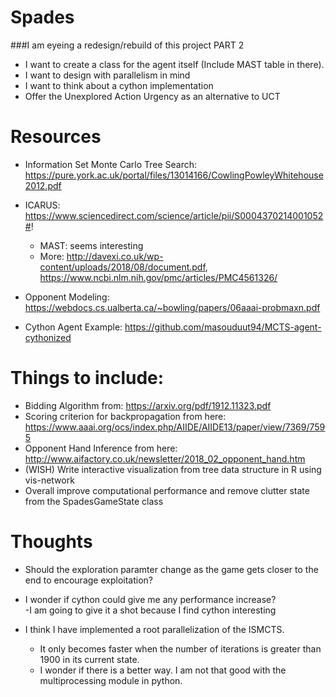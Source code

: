 # Spades


###I am eyeing a redesign/rebuild of this project PART 2
- I want to create a class for the agent itself (Include MAST table in there).
- I want to design with parallelism in mind
- I want to think about a cython implementation
- Offer the Unexplored Action Urgency as an alternative to UCT

# Resources
- Information Set Monte Carlo Tree Search: https://pure.york.ac.uk/portal/files/13014166/CowlingPowleyWhitehouse2012.pdf
- ICARUS: https://www.sciencedirect.com/science/article/pii/S0004370214001052#!
    - MAST: seems interesting
    - More: http://davexi.co.uk/wp-content/uploads/2018/08/document.pdf, https://www.ncbi.nlm.nih.gov/pmc/articles/PMC4561326/
- Opponent Modeling: https://webdocs.cs.ualberta.ca/~bowling/papers/06aaai-probmaxn.pdf

- Cython Agent Example: https://github.com/masouduut94/MCTS-agent-cythonized

# Things to include:
- Bidding Algorithm from: https://arxiv.org/pdf/1912.11323.pdf
- Scoring criterion for backpropagation from here: https://www.aaai.org/ocs/index.php/AIIDE/AIIDE13/paper/view/7369/7595
- Opponent Hand Inference from here: http://www.aifactory.co.uk/newsletter/2018_02_opponent_hand.htm
- (WISH) Write interactive visualization from tree data structure in R using vis-network
- Overall improve computational performance and remove clutter state from the SpadesGameState class


# Thoughts
- Should the exploration paramter change as the game gets closer to the end to encourage exploitation?
- I wonder if cython could give me any performance increase?  
    -I am going to give it a shot because I find cython interesting
  
- I think I have implemented a root parallelization of the ISMCTS.  
    - It only becomes faster when the number of iterations is greater than 1900 in its current state.
    - I wonder if there is a better way. I am not that good with the multiprocessing module in python.